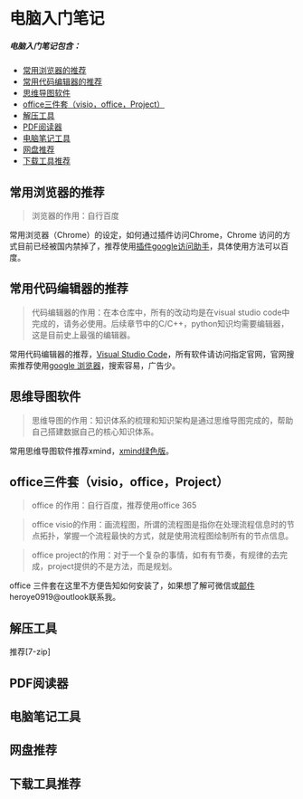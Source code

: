 # 电脑入门笔记

##### 电脑入门笔记包含：
- [常用浏览器的推荐](#常用浏览器的推荐)
- [常用代码编辑器的推荐](#常用代码编辑器的推荐)
- [思维导图软件](#思维导图软件)
- [office三件套（visio，office，Project）](#office三件套（visio，office，Project）)
- [解压工具](#解压工具)
- [PDF阅读器](#PDF阅读器)
- [电脑笔记工具](#电脑笔记工具)
- [网盘推荐](#网盘推荐)
- [下载工具推荐](#下载工具推荐)
                 

## 常用浏览器的推荐

   > 浏览器的作用：自行百度

   常用浏览器（Chrome）的设定，如何通过插件访问Chrome，Chrome 访问的方式目前已经被国内禁掉了，推荐使用[插件google访问助手](./插件google访问助手)，具体使用方法可以百度。


## 常用代码编辑器的推荐

   > 代码编辑器的作用：在本仓库中，所有的改动均是在visual studio code中完成的，请务必使用。后续章节中的C/C++，python知识均需要编辑器，这是目前史上最强的编辑器。

   常用代码编辑器的推荐，[Visual Studio Code](https://code.visualstudio.com/)，所有软件请访问指定官网，官网搜索推荐使用[google 浏览器](#常用浏览器的推荐)，搜索容易，广告少。


## 思维导图软件

  > 思维导图的作用：知识体系的梳理和知识架构是通过思维导图完成的，帮助自己搭建数据自己的核心知识体系。
  
  常用思维导图软件推荐xmind，[xmind绿色版](./xmind)。

## office三件套（visio，office，Project）
 
  > office 的作用：自行百度，推荐使用office 365

  > office visio的作用：画流程图，所谓的流程图是指你在处理流程信息时的节点拓扑，掌握一个流程最快的方式，就是使用流程图绘制所有的节点信息。

  > office project的作用：对于一个复杂的事情，如有有节奏，有规律的去完成，project提供的不是方法，而是规划。

  office 三件套在这里不方便告知如何安装了，如果想了解可微信或[邮件](heroye0919@outlook.com)heroye0919@outlook联系我。


## 解压工具

  推荐[7-zip]

## PDF阅读器

## 电脑笔记工具

## 网盘推荐

## 下载工具推荐